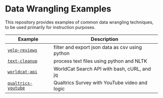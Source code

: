 # Data Wrangling Examples

This repository provides examples of common data wrangling techniques, to be used primarily for instruction purposes.

| Example                         | Description
|---------------------------------|-------------------------------------------------|
|  [`yelp-reviews`](yelp-reviews) | filter and export json data as csv using python |
|  [`text-cleanup`](text-cleanup) | process text files using python and NLTK        |
|  [`worldcat-api`](worldcat-api) | WorldCat Search API with bash, cURL, and jq     |
|  [`qualtrics-youtube`](qualtrics-youtube) | Qualtrics Survey with YouTube video and logic |

